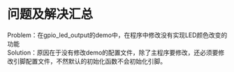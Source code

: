 # 问题及解决汇总

Problem：在gpio_led_output的demo中，在程序中修改没有实现LED颜色改变的功能    
Solution：原因在于没有修改demo的配置文件，除了主程序要修改，还必须要修改引脚配置文件，不然默认的初始化函数不会初始化引脚。  


